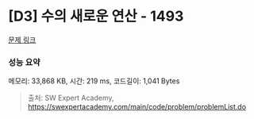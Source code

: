 # [D3] 수의 새로운 연산 - 1493 

[문제 링크](https://swexpertacademy.com/main/code/problem/problemDetail.do?contestProbId=AV2b-QGqADMBBASw) 

### 성능 요약

메모리: 33,868 KB, 시간: 219 ms, 코드길이: 1,041 Bytes



> 출처: SW Expert Academy, https://swexpertacademy.com/main/code/problem/problemList.do